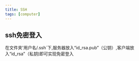 ```yaml
---
title: SSH
tags: [computer]
---
```


## ssh免密登入
在文件夹'用户名/.ssh`下,服务器放入“id_rsa.pub”（公钥）,客户端放入“id_rsa”（私钥)即可实现免密登入